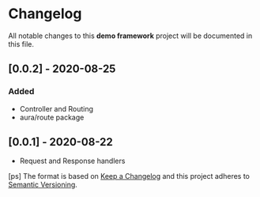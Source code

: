 # Changelog
All notable changes to this **demo framework** project will be documented in this file.

## [0.0.2] - 2020-08-25
### Added
- Controller and Routing
- aura/route package

## [0.0.1] - 2020-08-22
- Request and Response handlers

[ps]
The format is based on [Keep a Changelog](http://keepachangelog.com/en/1.0.0/)
and this project adheres to [Semantic Versioning](http://semver.org/spec/v2.0.0.html).
